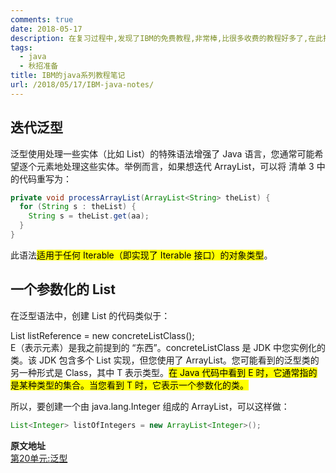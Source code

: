 ```yaml
---
comments: true
date: 2018-05-17
description: 在复习过程中,发现了IBM的免费教程,非常棒,比很多收费的教程好多了,在此把不熟悉的 知识记录一下.
tags:
  - java
  - 秋招准备
title: IBM的java系列教程笔记
url: /2018/05/17/IBM-java-notes/
---
```



## 迭代泛型
泛型使用处理一些实体（比如 List）的特殊语法增强了 Java 语言，您通常可能希望逐个元素地处理这些实体。举例而言，如果想迭代 ArrayList，可以将 清单 3 中的代码重写为：  
```java
private void processArrayList(ArrayList<String> theList) {
  for (String s : theList) {
    String s = theList.get(aa);
  }
}
```
此语法<mark>适用于任何 Iterable（即实现了 Iterable 接口）的对象类型</mark>。   

## 一个参数化的 List
在泛型语法中，创建 List 的代码类似于：   

List<E> listReference = new concreteListClass<E>();   
E（表示元素）是我之前提到的 “东西”。concreteListClass 是 JDK 中您实例化的类。该 JDK 包含多个 List<E> 实现，但您使用了 ArrayList<E>。您可能看到的泛型类的另一种形式是 Class<T>，其中 T 表示类型。<mark>在 Java 代码中看到 E 时，它通常指的是某种类型的集合。当您看到 T 时，它表示一个参数化的类。</mark>     

所以，要创建一个由 java.lang.Integer 组成的 ArrayList，可以这样做：  
```java
List<Integer> listOfIntegers = new ArrayList<Integer>();
```

**原文地址**  
[第20单元:泛型](https://www.ibm.com/developerworks/cn/java/j-perry-generics/index.html)  
